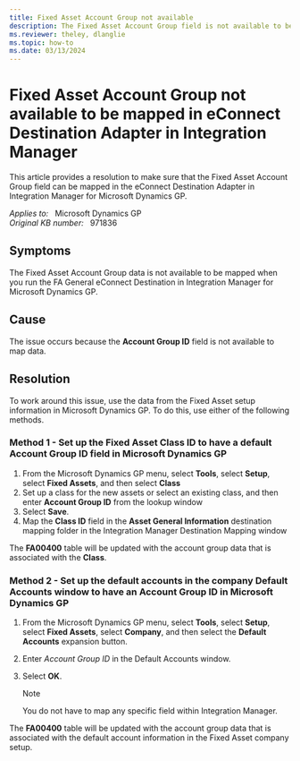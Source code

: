```yaml
---
title: Fixed Asset Account Group not available
description: The Fixed Asset Account Group field is not available to be mapped in the eConnect Destination Adapter in Integration Manager for Microsoft Dynamics GP.
ms.reviewer: theley, dlanglie
ms.topic: how-to
ms.date: 03/13/2024
---
```

# Fixed Asset Account Group not available to be mapped in eConnect Destination Adapter in Integration Manager

This article provides a resolution to make sure that the Fixed Asset Account Group field can be mapped in the eConnect Destination Adapter in Integration Manager for Microsoft Dynamics GP.

_Applies to:_ &nbsp; Microsoft Dynamics GP  
_Original KB number:_ &nbsp; 971836

## Symptoms

The Fixed Asset Account Group data is not available to be mapped when you run the FA General eConnect Destination in Integration Manager for Microsoft Dynamics GP.

## Cause

The issue occurs because the **Account Group ID** field is not available to map data.

## Resolution

To work around this issue, use the data from the Fixed Asset setup information in Microsoft Dynamics GP. To do this, use either of the following methods.

### Method 1 - Set up the Fixed Asset Class ID to have a default Account Group ID field in Microsoft Dynamics GP

1. From the Microsoft Dynamics GP menu, select **Tools**, select **Setup**, select **Fixed Assets**, and then select **Class**
2. Set up a class for the new assets or select an existing class, and then enter **Account Group ID** from the lookup window
3. Select **Save**.
4. Map the **Class ID** field in the **Asset General Information** destination mapping folder in the Integration Manager Destination Mapping window

The **FA00400** table will be updated with the account group data that is associated with the **Class**.

### Method 2 - Set up the default accounts in the company Default Accounts window to have an Account Group ID in Microsoft Dynamics GP

1. From the Microsoft Dynamics GP menu, select **Tools**, select **Setup**, select **Fixed Assets**, select **Company**, and then select the **Default Accounts** expansion button.
2. Enter *Account Group ID* in the Default Accounts window.
3. Select **OK**.

    > [!NOTE]
    > You do not have to map any specific field within Integration Manager.

The **FA00400** table will be updated with the account group data that is associated with the default account information in the Fixed Asset company setup.
